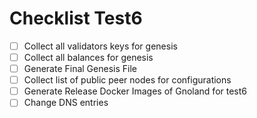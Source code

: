 # Checklist Test6

- [ ] Collect all validators keys for genesis
- [ ] Collect all balances for genesis
- [ ] Generate Final Genesis File
- [ ] Collect list of public peer nodes for configurations
- [ ] Generate Release Docker Images of Gnoland for test6
- [ ] Change DNS entries
